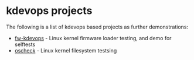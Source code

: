 # kdevops projects

The following is a list of kdevops based projects as further demonstrations:

  * [fw-kdevops](https://github.com/mcgrof/fw-kdevops) - Linux kernel firmware loader testing, and demo for selftests
  * [oscheck](https://github.com/mcgrof/oscheck) - Linux kernel filesystem testsing

